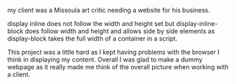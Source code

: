 my client was a Missoula art critic needing a website for his business.

display inline does not follow the width and height set but display-inline-block does follow width and height and allows side by side elements as display-block takes the full width of a container in a script.

This project was a little hard as I kept having problems with the browser I think in displaying my content. Overall I was glad to make a dummy webpage as it really made me think of the overall picture when working with a client. 
